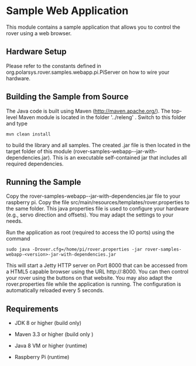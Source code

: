 Sample Web Application
======================

This module contains a sample application that allows you to control the rover using a web browser.

Hardware Setup
--------------

Please refer to the constants defined in org.polarsys.rover.samples.webapp.pi.PiServer on how to wire your hardware.


Building the Sample from Source
----------------------------------------

The Java code is built using Maven (http://maven.apache.org/). The top-level Maven module is located in the folder '../releng' . Switch to this folder and type

	mvn clean install 
	
to build the library and all samples. The created .jar file is then located in the target folder of this module 
(rover-samples-webapp-<version>-jar-with-dependencies.jar). This is an executable self-contained jar that includes all required dependencies.


Running the Sample
------------------

Copy the rover-samples-webapp-<version>-jar-with-dependencies.jar file to your raspberry pi. Copy the file src/main/resources/templates/rover.properties to the same folder. This java properties file is used to configure your hardware (e.g., servo direction and offsets). You may adapt the settings to your needs.

Run the application as root (required to access the IO ports) using the command

	sudo java -Drover.cfg=/home/pi/rover.properties -jar rover-samples-webapp-<version>-jar-with-dependencies.jar
	
This will start a Jetty HTTP server on Port 8000 that can be accessed from a HTML5 capable browser using the URL http://<ip-of-your-raspi>:8000. You can then control your rover using the buttons on that website. You may also adapt the rover.properties file while the application is running. The configuration is automatically reloaded every 5 seconds.

Requirements
------------

 * JDK 8 or higher (build only)
 * Maven 3.3 or higher (build only )
 
 * Java 8 VM or higher (runtime)
 * Raspberry Pi (runtime) 